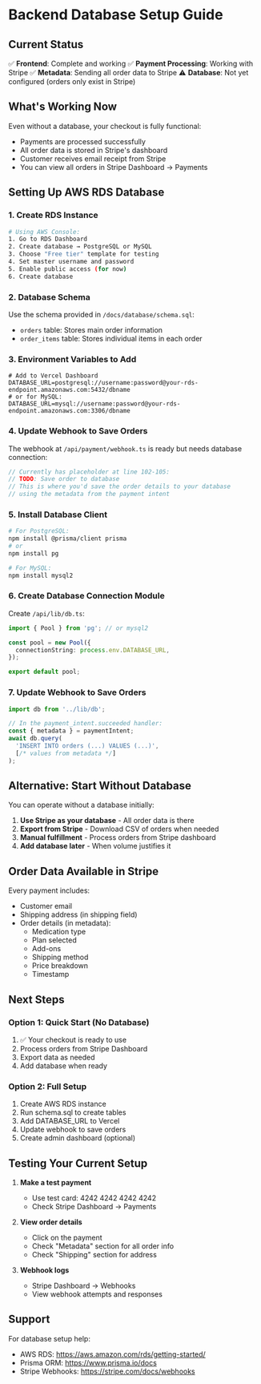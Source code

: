 # Backend Database Setup Guide

## Current Status
✅ **Frontend**: Complete and working
✅ **Payment Processing**: Working with Stripe
✅ **Metadata**: Sending all order data to Stripe
⚠️ **Database**: Not yet configured (orders only exist in Stripe)

## What's Working Now
Even without a database, your checkout is fully functional:
- Payments are processed successfully
- All order data is stored in Stripe's dashboard
- Customer receives email receipt from Stripe
- You can view all orders in Stripe Dashboard → Payments

## Setting Up AWS RDS Database

### 1. Create RDS Instance
```bash
# Using AWS Console:
1. Go to RDS Dashboard
2. Create database → PostgreSQL or MySQL
3. Choose "Free tier" template for testing
4. Set master username and password
5. Enable public access (for now)
6. Create database
```

### 2. Database Schema
Use the schema provided in `/docs/database/schema.sql`:
- `orders` table: Stores main order information
- `order_items` table: Stores individual items in each order

### 3. Environment Variables to Add
```env
# Add to Vercel Dashboard
DATABASE_URL=postgresql://username:password@your-rds-endpoint.amazonaws.com:5432/dbname
# or for MySQL:
DATABASE_URL=mysql://username:password@your-rds-endpoint.amazonaws.com:3306/dbname
```

### 4. Update Webhook to Save Orders
The webhook at `/api/payment/webhook.ts` is ready but needs database connection:

```typescript
// Currently has placeholder at line 102-105:
// TODO: Save order to database
// This is where you'd save the order details to your database
// using the metadata from the payment intent
```

### 5. Install Database Client
```bash
# For PostgreSQL:
npm install @prisma/client prisma
# or
npm install pg

# For MySQL:
npm install mysql2
```

### 6. Create Database Connection Module
Create `/api/lib/db.ts`:
```typescript
import { Pool } from 'pg'; // or mysql2

const pool = new Pool({
  connectionString: process.env.DATABASE_URL,
});

export default pool;
```

### 7. Update Webhook to Save Orders
```typescript
import db from '../lib/db';

// In the payment_intent.succeeded handler:
const { metadata } = paymentIntent;
await db.query(
  'INSERT INTO orders (...) VALUES (...)',
  [/* values from metadata */]
);
```

## Alternative: Start Without Database

You can operate without a database initially:
1. **Use Stripe as your database** - All order data is there
2. **Export from Stripe** - Download CSV of orders when needed
3. **Manual fulfillment** - Process orders from Stripe dashboard
4. **Add database later** - When volume justifies it

## Order Data Available in Stripe

Every payment includes:
- Customer email
- Shipping address (in shipping field)
- Order details (in metadata):
  - Medication type
  - Plan selected
  - Add-ons
  - Shipping method
  - Price breakdown
  - Timestamp

## Next Steps

### Option 1: Quick Start (No Database)
1. ✅ Your checkout is ready to use
2. Process orders from Stripe Dashboard
3. Export data as needed
4. Add database when ready

### Option 2: Full Setup
1. Create AWS RDS instance
2. Run schema.sql to create tables  
3. Add DATABASE_URL to Vercel
4. Update webhook to save orders
5. Create admin dashboard (optional)

## Testing Your Current Setup

1. **Make a test payment**
   - Use test card: 4242 4242 4242 4242
   - Check Stripe Dashboard → Payments

2. **View order details**
   - Click on the payment
   - Check "Metadata" section for all order info
   - Check "Shipping" section for address

3. **Webhook logs**
   - Stripe Dashboard → Webhooks
   - View webhook attempts and responses

## Support

For database setup help:
- AWS RDS: https://aws.amazon.com/rds/getting-started/
- Prisma ORM: https://www.prisma.io/docs
- Stripe Webhooks: https://stripe.com/docs/webhooks
